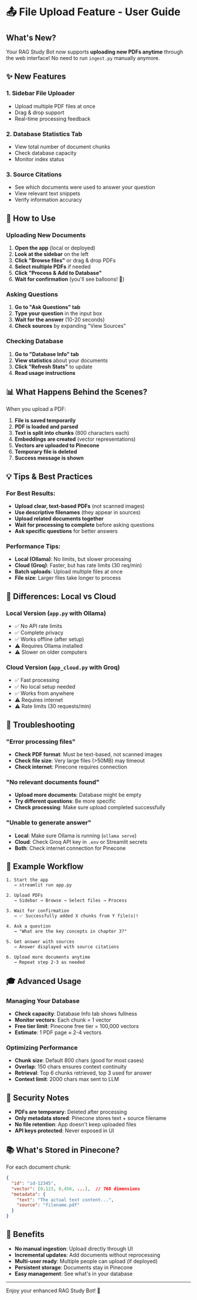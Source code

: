 # 📤 File Upload Feature - User Guide

## What's New?

Your RAG Study Bot now supports **uploading new PDFs anytime** through the web interface! No need to run `ingest.py` manually anymore.

## ✨ New Features

### 1. **Sidebar File Uploader**
- Upload multiple PDF files at once
- Drag & drop support
- Real-time processing feedback

### 2. **Database Statistics Tab**
- View total number of document chunks
- Check database capacity
- Monitor index status

### 3. **Source Citations**
- See which documents were used to answer your question
- View relevant text snippets
- Verify information accuracy

## 🎯 How to Use

### Uploading New Documents

1. **Open the app** (local or deployed)
2. **Look at the sidebar** on the left
3. **Click "Browse files"** or drag & drop PDFs
4. **Select multiple PDFs** if needed
5. **Click "Process & Add to Database"**
6. **Wait for confirmation** (you'll see balloons! 🎈)

### Asking Questions

1. **Go to "Ask Questions" tab**
2. **Type your question** in the input box
3. **Wait for the answer** (10-20 seconds)
4. **Check sources** by expanding "View Sources"

### Checking Database

1. **Go to "Database Info" tab**
2. **View statistics** about your documents
3. **Click "Refresh Stats"** to update
4. **Read usage instructions**

## 📊 What Happens Behind the Scenes?

When you upload a PDF:

1. **File is saved temporarily**
2. **PDF is loaded and parsed**
3. **Text is split into chunks** (800 characters each)
4. **Embeddings are created** (vector representations)
5. **Vectors are uploaded to Pinecone**
6. **Temporary file is deleted**
7. **Success message is shown**

## 💡 Tips & Best Practices

### For Best Results:

- **Upload clear, text-based PDFs** (not scanned images)
- **Use descriptive filenames** (they appear in sources)
- **Upload related documents together**
- **Wait for processing to complete** before asking questions
- **Ask specific questions** for better answers

### Performance Tips:

- **Local (Ollama)**: No limits, but slower processing
- **Cloud (Groq)**: Faster, but has rate limits (30 req/min)
- **Batch uploads**: Upload multiple files at once
- **File size**: Larger files take longer to process

## 🔄 Differences: Local vs Cloud

### Local Version (`app.py` with Ollama)
- ✅ No API rate limits
- ✅ Complete privacy
- ✅ Works offline (after setup)
- ⚠️ Requires Ollama installed
- ⚠️ Slower on older computers

### Cloud Version (`app_cloud.py` with Groq)
- ✅ Fast processing
- ✅ No local setup needed
- ✅ Works from anywhere
- ⚠️ Requires internet
- ⚠️ Rate limits (30 requests/min)

## 🚨 Troubleshooting

### "Error processing files"
- **Check PDF format**: Must be text-based, not scanned images
- **Check file size**: Very large files (>50MB) may timeout
- **Check internet**: Pinecone requires connection

### "No relevant documents found"
- **Upload more documents**: Database might be empty
- **Try different questions**: Be more specific
- **Check processing**: Make sure upload completed successfully

### "Unable to generate answer"
- **Local**: Make sure Ollama is running (`ollama serve`)
- **Cloud**: Check Groq API key in `.env` or Streamlit secrets
- **Both**: Check internet connection for Pinecone

## 📝 Example Workflow

```
1. Start the app
   → streamlit run app.py

2. Upload PDFs
   → Sidebar → Browse → Select files → Process

3. Wait for confirmation
   → ✅ Successfully added X chunks from Y file(s)!

4. Ask a question
   → "What are the key concepts in chapter 3?"

5. Get answer with sources
   → Answer displayed with source citations

6. Upload more documents anytime
   → Repeat step 2-3 as needed
```

## 🎓 Advanced Usage

### Managing Your Database

- **Check capacity**: Database Info tab shows fullness
- **Monitor vectors**: Each chunk = 1 vector
- **Free tier limit**: Pinecone free tier = 100,000 vectors
- **Estimate**: 1 PDF page ≈ 2-4 vectors

### Optimizing Performance

- **Chunk size**: Default 800 chars (good for most cases)
- **Overlap**: 150 chars ensures context continuity
- **Retrieval**: Top 6 chunks retrieved, top 3 used for answer
- **Context limit**: 2000 chars max sent to LLM

## 🔐 Security Notes

- **PDFs are temporary**: Deleted after processing
- **Only metadata stored**: Pinecone stores text + source filename
- **No file retention**: App doesn't keep uploaded files
- **API keys protected**: Never exposed in UI

## 📚 What's Stored in Pinecone?

For each document chunk:
```json
{
  "id": "id-12345",
  "vector": [0.123, 0.456, ...],  // 768 dimensions
  "metadata": {
    "text": "The actual text content...",
    "source": "filename.pdf"
  }
}
```

## 🎉 Benefits

- **No manual ingestion**: Upload directly through UI
- **Incremental updates**: Add documents without reprocessing
- **Multi-user ready**: Multiple people can upload (if deployed)
- **Persistent storage**: Documents stay in Pinecone
- **Easy management**: See what's in your database

---

Enjoy your enhanced RAG Study Bot! 🚀
